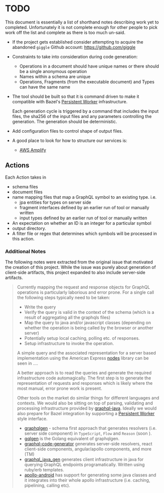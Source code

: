 # TODO

This document is essentially a list of shorthand notes describing work yet to completed.
Unfortunately it is not complete enough for other people to pick work off the list and
complete as there is too much un-said.

* If the project gets established consider attempting to acquire the abandoned `giggle`
  Github account: https://github.com/giggle

* Constraints to take into consideration during code generation:
  - Operations in a document should have unique names or there should be a single anonymous operation
  - Names within a schema are unique
  - Operations, Fragments (from the executable document) and Types can have the same name

* The tool should be built so that it is command driven to make it compatible with Bazel's
  [Persistent Worker](https://medium.com/@mmorearty/how-to-create-a-persistent-worker-for-bazel-7738bba2cabb)
  infrastructure.

  Each generation cycle is triggered by a command that includes the input files, the sha256 of
  the input files and any parameters controlling the generation. The generation should be deterministic.

* Add configuration files to control shape of output files.

* A good place to look for how to structure our services is:
  - [AWS Amplify](https://aws-amplify.github.io/docs/cli/graphql)

## Actions

Each Action takes in
+ schema files
+ document files
+ name mapping files that map a GraphQL symbol to an existing type. i.e.
  - jpa entities for types on server side
  - fragment interfaces defined by an earlier run of tool or manually written
  - input types defined by an earlier run of tool or manually written
+ An expectation on whether an ID is an integer for a particular symbol
+ output directory.
+ A filter file or regex that determines which symbols will be processed in this action.

### Additional Notes

The following notes were extracted from the original issue that motivated the creation of this project.
While the issue was purely about generation of client-side artifacts, this project expanded to also
include server-side artifacts.

> Currently mapping the request and response objects for GraphQL operations is particularly laborious and error prone. For a single call the following steps typically need to be taken:
>
> * Write the query
> * Verify the query is valid in the context of the schema (which is a result of aggregating all the graphqls files)
> * Map the query to java and/or javascript classes (depending on whether the operation is being called by the browser or another server)
> * Potentially setup local caching, polling etc. of responses.
> * Setup infrastructure to invoke the operation.
>
> A simple query and the associated representation for a server based implementation using the American Express [nodes](https://github.com/americanexpress/nodes) library can be seen in ....
>
> A better approach is to read the queries and generate the required infrastructure code automagically. The first step is to generate the representation of requests and responses which is likely where the most manual, error prone work is present.
>
> Other tools on the market do similar things for different languages and contexts. We would also be sitting on top of parsing, validating and processing infrastructure provided by [graphql-java](https://www.graphql-java.com). Ideally we would also prepare for Bazel integration by supporting a [Persistent Worker](https://medium.com/@mmorearty/how-to-create-a-persistent-worker-for-bazel-7738bba2cabb) style interface.
>
> * [graphqlgen](https://github.com/prisma/graphqlgen) - schema first approach that generates resolvers (i.e. server side component) in `TypeScript`, `Flow` and `Reason` (soon ).
> * [gqlgen](https://github.com/99designs/gqlgen) is the Golang equivalent of graphqlgen.
> * [graphql-code-generator](https://github.com/dotansimha/graphql-code-generator) generates server-side resolvers, react client-side components, angular/apollo components, and more (TM)
> * [graphql_java_gen](https://github.com/Shopify/graphql_java_gen) generates client infrastructure in java for querying GraphQL endpoints programatically. Written using ruby/erb templates.
> * [apollo-android](https://github.com/apollographql/apollo-android) has support for generating some java classes and it integrates into their whole apollo infrastructure (i.e. caching, pipelining, calling etc).
